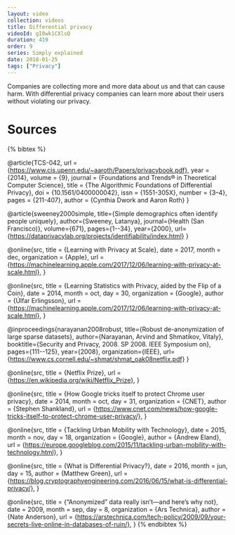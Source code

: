 ```yaml
---
layout: video
collection: videos
title: Differential privacy
videoId: gI0wk1CXlsQ
duration: 419
order: 9
series: Simply explained
date: 2018-01-25
tags: ["Privacy"]
---
```


Companies are collecting more and more data about us and that can cause harm. With differential privacy companies can learn more about their users without violating our privacy.

# Sources
{% bibtex %}

@article{TCS-042,
    url = {https://www.cis.upenn.edu/~aaroth/Papers/privacybook.pdf},
    year = {2014},
    volume = {9},
    journal = {Foundations and Trends® in Theoretical Computer Science},
    title = {The Algorithmic Foundations of Differential Privacy},
    doi = {10.1561/0400000042},
    issn = {1551-305X},
    number = {3–4},
    pages = {211-407},
    author = {Cynthia Dwork and Aaron Roth}
}

@article{sweeney2000simple,
  title={Simple demographics often identify people uniquely},
  author={Sweeney, Latanya},
  journal={Health (San Francisco)},
  volume={671},
  pages={1--34},
  year={2000},
  url={https://dataprivacylab.org/projects/identifiability/index.html}
}

@online{src,
    title = {Learning with Privacy at Scale},
    date = 2017,
    month = dec,
    organization = {Apple},
    url = {https://machinelearning.apple.com/2017/12/06/learning-with-privacy-at-scale.html},
}

@online{src,
    title = {Learning Statistics with Privacy, aided by the Flip of a Coin},
    date = 2014,
    month = oct,
    day = 30,
    organization = {Google},
    author = {Úlfar Erlingsson},
    url = {https://machinelearning.apple.com/2017/12/06/learning-with-privacy-at-scale.html},
}

@inproceedings{narayanan2008robust,
  title={Robust de-anonymization of large sparse datasets},
  author={Narayanan, Arvind and Shmatikov, Vitaly},
  booktitle={Security and Privacy, 2008. SP 2008. IEEE Symposium on},
  pages={111--125},
  year={2008},
  organization={IEEE},
  url={https://www.cs.cornell.edu/~shmat/shmat_oak08netflix.pdf}
}

@online{src,
    title = {Netflix Prize},
    url = {https://en.wikipedia.org/wiki/Netflix_Prize},
}

@online{src,
    title = {How Google tricks itself to protect Chrome user privacy},
    date = 2014,
    month = oct,
    day = 31,
    organization = {CNET},
    author = {Stephen Shankland},
    url = {https://www.cnet.com/news/how-google-tricks-itself-to-protect-chrome-user-privacy/},
}

@online{src,
    title = {Tackling Urban Mobility with Technology},
    date = 2015,
    month = nov,
    day = 18,
    organization = {Google},
    author = {Andrew Eland},
    url = {https://europe.googleblog.com/2015/11/tackling-urban-mobility-with-technology.html},
}

@online{src,
    title = {What is Differential Privacy?},
    date = 2016,
    month = jun,
    day = 15,
    author = {Matthew Green},
    url = {https://blog.cryptographyengineering.com/2016/06/15/what-is-differential-privacy/},
}

@online{src,
    title = {“Anonymized” data really isn’t—and here’s why not},
    date = 2009,
    month = sep,
    day = 8,
    organization = {Ars Technica},
    author = {Nate Anderson},
    url = {https://arstechnica.com/tech-policy/2009/09/your-secrets-live-online-in-databases-of-ruin/},
}
{% endbibtex %}